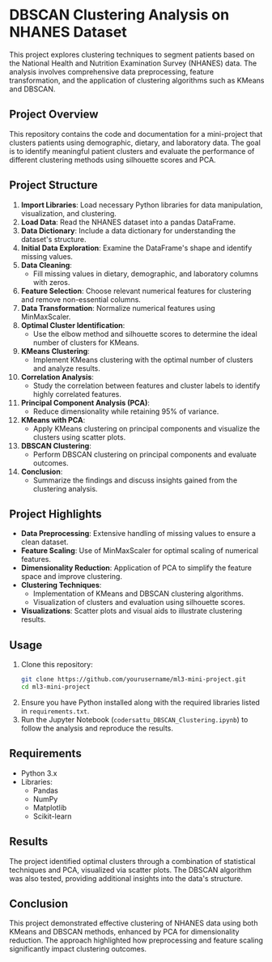 # DBSCAN Clustering Analysis on NHANES Dataset

This project explores clustering techniques to segment patients based on the National Health and Nutrition Examination Survey (NHANES) data. The analysis involves comprehensive data preprocessing, feature transformation, and the application of clustering algorithms such as KMeans and DBSCAN.

## Project Overview

This repository contains the code and documentation for a mini-project that clusters patients using demographic, dietary, and laboratory data. The goal is to identify meaningful patient clusters and evaluate the performance of different clustering methods using silhouette scores and PCA.

## Project Structure

1. **Import Libraries**: Load necessary Python libraries for data manipulation, visualization, and clustering.
2. **Load Data**: Read the NHANES dataset into a pandas DataFrame.
3. **Data Dictionary**: Include a data dictionary for understanding the dataset's structure.
4. **Initial Data Exploration**: Examine the DataFrame's shape and identify missing values.
5. **Data Cleaning**:
   - Fill missing values in dietary, demographic, and laboratory columns with zeros.
6. **Feature Selection**: Choose relevant numerical features for clustering and remove non-essential columns.
7. **Data Transformation**: Normalize numerical features using MinMaxScaler.
8. **Optimal Cluster Identification**:
   - Use the elbow method and silhouette scores to determine the ideal number of clusters for KMeans.
9. **KMeans Clustering**:
   - Implement KMeans clustering with the optimal number of clusters and analyze results.
10. **Correlation Analysis**:
    - Study the correlation between features and cluster labels to identify highly correlated features.
11. **Principal Component Analysis (PCA)**:
    - Reduce dimensionality while retaining 95% of variance.
12. **KMeans with PCA**:
    - Apply KMeans clustering on principal components and visualize the clusters using scatter plots.
13. **DBSCAN Clustering**:
    - Perform DBSCAN clustering on principal components and evaluate outcomes.
14. **Conclusion**:
    - Summarize the findings and discuss insights gained from the clustering analysis.

## Project Highlights

- **Data Preprocessing**: Extensive handling of missing values to ensure a clean dataset.
- **Feature Scaling**: Use of MinMaxScaler for optimal scaling of numerical features.
- **Dimensionality Reduction**: Application of PCA to simplify the feature space and improve clustering.
- **Clustering Techniques**:
  - Implementation of KMeans and DBSCAN clustering algorithms.
  - Visualization of clusters and evaluation using silhouette scores.
- **Visualizations**: Scatter plots and visual aids to illustrate clustering results.

## Usage

1. Clone this repository:
   ```bash
   git clone https://github.com/yourusername/ml3-mini-project.git
   cd ml3-mini-project
   ```
2. Ensure you have Python installed along with the required libraries listed in `requirements.txt`.
3. Run the Jupyter Notebook (`codersattu_DBSCAN_Clustering.ipynb`) to follow the analysis and reproduce the results.

## Requirements

- Python 3.x
- Libraries:
  - Pandas
  - NumPy
  - Matplotlib
  - Scikit-learn

## Results

The project identified optimal clusters through a combination of statistical techniques and PCA, visualized via scatter plots. The DBSCAN algorithm was also tested, providing additional insights into the data's structure.

## Conclusion

This project demonstrated effective clustering of NHANES data using both KMeans and DBSCAN methods, enhanced by PCA for dimensionality reduction. The approach highlighted how preprocessing and feature scaling significantly impact clustering outcomes.
